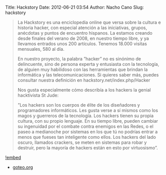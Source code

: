 Title: Hackstory
Date: 2012-06-21 03:54
Author: Nacho Cano
Slug: hackstory

> La Hackstory es una enciclopedia online que versa sobre la cultura e
> historia hacker, con especial atención a las iniciativas, grupos,
> anécdotas y puntos de encuentro hispanos. La estamos creando desde
> finales del verano de 2008, en nuestro tiempo libre, y ya llevamos
> entrados unos 200 artículos. Tenemos 18.000 visitas mensuales, 580 al
> día.
>
> En nuestro proyecto, la palabra ”hacker” no es sinónimo de
> delincuente, sino de persona experta y entusiasta con la tecnología,
> de alguien muy habilidoso con las herramientas que brindan la
> informática y las telecomunicaciones. Si quieres saber más, puedes
> consultar nuestra definición en hackstory.net/index.php/Hacker
>
> Nos gusta especialmente cómo describía a los hackers la genial
> hacktivista St Jude:
>
> ”Los hackers son los cuerpos de élite de los diseñadores y
> programadores informáticos. Les gusta verse a sí mismos como los magos
> y guerreros de la tecnología. Los hackers tienen su propia cultura,
> con su propio lenguaje. En su tiempo libre, pueden cambiar su
> ingenuidad por el combate contra enemigos en las Redes, o el paseo a
> medianoche por sistemas en los que tú no podrías entrar a menos que
> fueses tan inteligente como ellos. Los hackers del lado oscuro,
> llamados crackers, se meten en sistemas para robar y destruir, pero la
> mayoría de hackers están en esto por virtuosismo”.

[!embed](https://www.youtube.com/watch?v=WgbpQ-iHmAI)

- [goteo.org][]

  [goteo.org]: http://www.goteo.org/project/hackstory
    "Hackstory"
